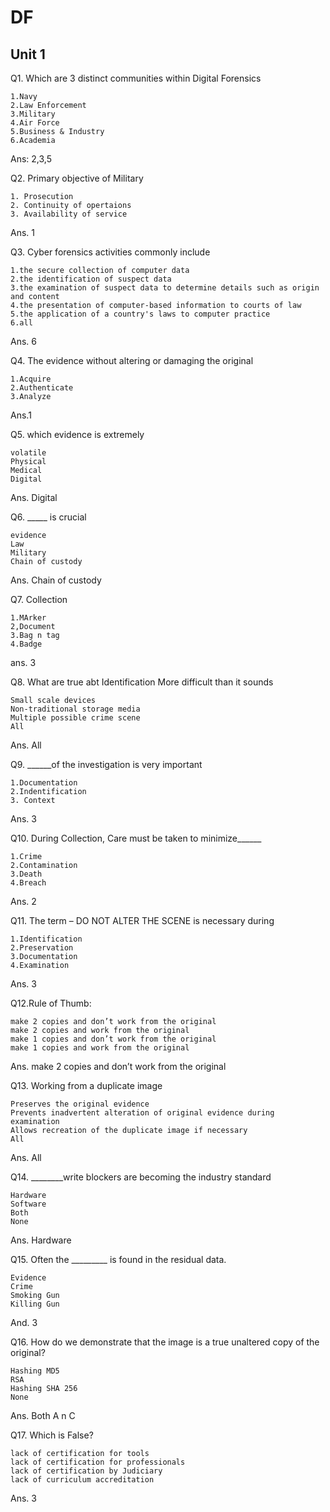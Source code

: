 # DF

## Unit 1

Q1. Which are 3 distinct communities within Digital Forensics

    1.Navy
    2.Law Enforcement
    3.Military
    4.Air Force
    5.Business & Industry
    6.Academia

Ans: 2,3,5

Q2. Primary objective of Military

    1. Prosecution
    2. Continuity of opertaions
    3. Availability of service

Ans. 1

Q3. Cyber forensics activities commonly include

    1.the secure collection of computer data 
    2.the identification of suspect data
    3.the examination of suspect data to determine details such as origin and content 
    4.the presentation of computer-based information to courts of law 
    5.the application of a country's laws to computer practice
    6.all

Ans. 6

Q4. The evidence without altering or damaging the original

    1.Acquire
    2.Authenticate 
    3.Analyze

Ans.1

Q5. which evidence is extremely

    volatile
    Physical
    Medical 
    Digital

Ans. Digital

Q6. _____ is crucial

    evidence
    Law
    Military
    Chain of custody

Ans. Chain of custody

Q7. Collection

    1.MArker
    2,Document
    3.Bag n tag
    4.Badge

ans. 3

Q8. What are true abt Identification
More difficult than it sounds

    Small scale devices
    Non-traditional storage media
    Multiple possible crime scene
    All

Ans. All

Q9. ______of the investigation is very important

    1.Documentation
    2.Indentification
    3. Context

Ans. 3

Q10. During Collection, Care must be taken to minimize______

    1.Crime
    2.Contamination
    3.Death
    4.Breach

Ans. 2

Q11. The term – DO NOT ALTER THE SCENE is necessary during

    1.Identification
    2.Preservation
    3.Documentation
    4.Examination

Ans. 3

Q12.Rule of Thumb:

    make 2 copies and don’t work from the original
    make 2 copies and work from the original
    make 1 copies and don’t work from the original
    make 1 copies and work from the original

Ans. make 2 copies and don’t work from the original

Q13. Working from a duplicate image

    Preserves the original evidence
    Prevents inadvertent alteration of original evidence during examination
    Allows recreation of the duplicate image if necessary
    All

Ans. All

Q14. ________write blockers are becoming the industry standard

    Hardware 
    Software
    Both 
    None

Ans. Hardware

Q15. Often the _________ is found in the residual data.

    Evidence
    Crime
    Smoking Gun
    Killing Gun

And. 3

Q16. How do we demonstrate that the image is a true unaltered copy of the original?

    Hashing MD5 
    RSA
    Hashing SHA 256
    None

Ans. Both A n C

Q17. Which is False?

    lack of certification for tools
    lack of certification for professionals
    lack of certification by Judiciary
    lack of curriculum accreditation

Ans. 3
